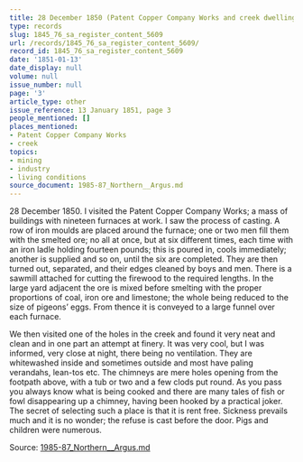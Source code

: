 ```yaml
---
title: 28 December 1850 (Patent Copper Company Works and creek dwellings)
type: records
slug: 1845_76_sa_register_content_5609
url: /records/1845_76_sa_register_content_5609/
record_id: 1845_76_sa_register_content_5609
date: '1851-01-13'
date_display: null
volume: null
issue_number: null
page: '3'
article_type: other
issue_reference: 13 January 1851, page 3
people_mentioned: []
places_mentioned:
- Patent Copper Company Works
- creek
topics:
- mining
- industry
- living conditions
source_document: 1985-87_Northern__Argus.md
---
```


28 December 1850.  I visited the Patent Copper Company Works; a mass of buildings with nineteen furnaces at work.  I saw the process of casting.  A row of iron moulds are placed around the furnace; one or two men fill them with the smelted ore; no all at once, but at six different times, each time with an iron ladle holding fourteen pounds; this is poured in, cools immediately; another is supplied and so on, until the six are completed.  They are then turned out, separated, and their edges cleaned by boys and men.  There is a sawmill attached for cutting the firewood to the required lengths.  In the large yard adjacent the ore is mixed before smelting with the proper proportions of coal, iron ore and limestone; the whole being reduced to the size of pigeons’ eggs.  From thence it is conveyed to a large funnel over each furnace.

We then visited one of the holes in the creek and found it very neat and clean and in one part an attempt at finery.  It was very cool, but I was informed, very close at night, there being no ventilation.  They are whitewashed inside and sometimes outside and most have paling verandahs, lean-tos etc.  The chimneys are mere holes opening from the footpath above, with a tub or two and a few clods put round.  As you pass you always know what is being cooked and there are many tales of fish or fowl disappearing up a chimney, having been hooked by a practical joker.  The secret of selecting such a place is that it is rent free.  Sickness prevails much and it is no wonder; the refuse is cast before the door.  Pigs and children were numerous.

Source: [1985-87_Northern__Argus.md](/downloads/markdown/1985-87_Northern__Argus.md)
